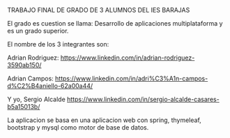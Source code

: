 TRABAJO FINAL DE GRADO DE 3 ALUMNOS DEL IES BARAJAS

El grado es cuestion se llama: Desarrollo de aplicaciones multiplataforma y es un grado superior.

El nombre de los 3 integrantes son:


Adrian Rodriguez:
https://www.linkedin.com/in/adrian-rodriguez-3590ab150/

Adrian Campos:
https://www.linkedin.com/in/adri%C3%A1n-campos-d%C2%B4aniello-62a00a44/

Y yo, Sergio Alcalde
https://www.linkedin.com/in/sergio-alcalde-casares-b5a15013b/


La aplicacion se basa en una aplicacion web con spring, thymeleaf, bootstrap y mysql como motor de base de datos.




